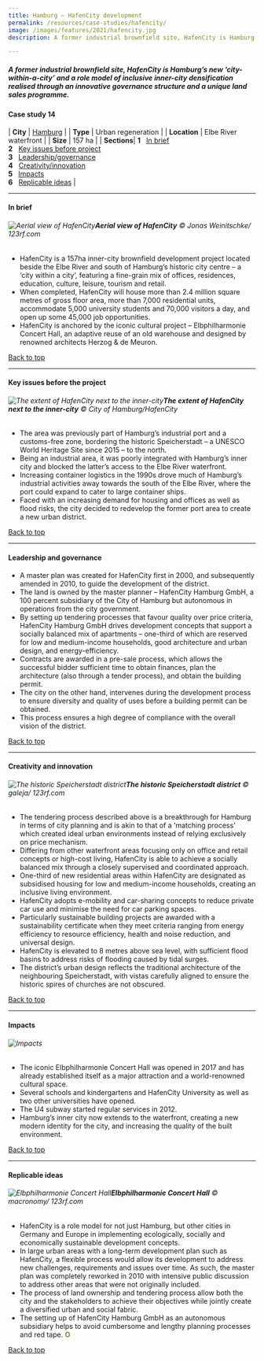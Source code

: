 ```yaml
---
title: Hamburg – HafenCity development
permalink: /resources/case-studies/hafencity/
image: /images/features/2021/hafencity.jpg
description: A former industrial brownfield site, HafenCity is Hamburg’s new city within a city and a role model of inclusive inner-city densification realised through an innovative governance structure and a unique land sales programme.

---
```


##### A former industrial brownfield site, HafenCity is Hamburg’s new ‘city-within-a-city’ and a role model of inclusive inner-city densification realised through an innovative governance structure and a unique land sales programme.

#### **Case study 14**

| **City** | [Hamburg](/hamburg/) |
| **Type** | Urban regeneration |
| **Location** | Elbe River waterfront  |
| **Size** | 157 ha |
| **Sections**| **1** &nbsp; [In brief](#in-brief) <br> **2** &nbsp; [Key issues before project](#key-issues-before-the-project) <br> **3** &nbsp; [Leadership/governance](#leadership-and-governance) <br> **4** &nbsp; [Creativity/innovation](#creativity-and-innovation) <br> **5** &nbsp; [Impacts](#impacts) <br> **6** &nbsp; [Replicable ideas](#replicable-ideas) |

---

#### **In brief**

###### ![Aerial view of HafenCity](/images/features/2021/hafencity-aerial.jpg/)**Aerial view of HafenCity** © Jonas Weinitschke/ 123rf.com

- HafenCity is a 157ha inner-city brownfield development project located beside the Elbe River and south of Hamburg’s historic city centre – a ‘city within a city’, featuring a fine-grain mix of offices, residences, education, culture, leisure, tourism and retail.
- When completed, HafenCity will house more than 2.4 million square metres of gross floor area, more than 7,000 residential units, accommodate 5,000 university students and 70,000 visitors a day, and open up some 45,000 job opportunities. 
- HafenCity is anchored by the iconic cultural project – Elbphilharmonie Concert Hall, an adaptive reuse of an old warehouse and designed by renowned architects Herzog & de Meuron.

[Back to top](#case-study-14)

---

#### **Key issues before the project**

###### ![The extent of HafenCity next to the inner-city](/images/features/2021/hafencity-area.jpg/)**The extent of HafenCity next to the inner-city** © City of Hamburg/HafenCity

- The area was previously part of Hamburg’s industrial port and a customs-free zone, bordering the historic Speicherstadt – a UNESCO World Heritage Site since 2015 – to the north.
- Being an industrial area, it was poorly integrated with Hamburg’s inner city and blocked the latter’s access to the Elbe River waterfront. 
- Increasing container logistics in the 1990s drove much of Hamburg’s industrial activities away towards the south of the Elbe River, where the port could expand to cater to large container ships. 
- Faced with an increasing demand for housing and offices as well as flood risks, the city decided to redevelop the former port area to create a new urban district.

[Back to top](#case-study-14)

---

#### **Leadership and governance**

- A master plan was created for HafenCity first in 2000, and subsequently amended in 2010, to guide the development of the district. 
- The land is owned by the master planner – HafenCity Hamburg GmbH, a 100 percent subsidiary of the City of Hamburg but autonomous in operations from the city government. 
- By setting up tendering processes that favour quality over price criteria, HafenCity Hamburg GmbH drives development concepts that support a socially balanced mix of apartments – one-third of which are reserved for low and medium-income households, good architecture and urban design, and energy-efficiency. 
- Contracts are awarded in a pre-sale process, which allows the successful bidder sufficient time to obtain finances, plan the architecture (also through a tender process), and obtain the building permit. 
- The city on the other hand, intervenes during the development process to ensure diversity and quality of uses before a building permit can be obtained.
- This process ensures a high degree of compliance with the overall vision of the district. 

[Back to top](#case-study-14)

---

#### **Creativity and innovation**

###### ![The historic Speicherstadt district](/images/features/2021/speicherstadt.jpg/)**The historic Speicherstadt district** © galeja/ 123rf.com

- The tendering process described above is a breakthrough for Hamburg in terms of city planning and is akin to that of a ‘matching process’ which created ideal urban environments instead of relying exclusively on price mechanism. 
- Differing from other waterfront areas focusing only on office and retail concepts or high-cost living, HafenCity is able to achieve a socially balanced mix through a closely supervised and coordinated approach. 
- One-third of new residential areas within HafenCity are designated as subsidised housing for low and medium-income households, creating an inclusive living environment. 
- HafenCity adopts e-mobility and car-sharing concepts to reduce private car use and minimise the need for car parking spaces. 
- Particularly sustainable building projects are awarded with a sustainability certificate when they meet criteria ranging from energy efficiency to resource efficiency, health and noise reduction, and universal design. 
- HafenCity is elevated to 8 metres above sea level, with sufficient flood basins to address risks of flooding caused by tidal surges. 
- The district’s urban design reflects the traditional architecture of the neighbouring Speicherstadt, with vistas carefully aligned to ensure the historic spires of churches are not obscured. 

[Back to top](#case-study-14)

---

#### **Impacts**

###### ![Impacts](/images/features/2021/impacts-hamburg.png/)

- The iconic Elbphilharmonie Concert Hall was opened in 2017 and has already established itself as a major attraction and a world-renowned cultural space. 
- Several schools and kindergartens and HafenCity University as well as two other universities have opened. 
- The U4 subway started regular services in 2012.
- Hamburg’s inner city now extends to the waterfront, creating a new modern identity for the city, and increasing the quality of the built environment. 

[Back to top](#case-study-14)

---

#### **Replicable ideas**

###### ![Elbphilharmonie Concert Hall](/images/features/2021/hafencity.jpg/)**Elbphilharmonie Concert Hall** © macronomy/ 123rf.com

- HafenCity is a role model for not just Hamburg, but other cities in Germany and Europe in implementing ecologically, socially and economically sustainable development concepts. 
- In large urban areas with a long-term development plan such as HafenCity, a flexible process would allow its development to address new challenges, requirements and issues over time. As such, the master plan was completely reworked in 2010 with intensive public discussion to address other areas that were not originally included. 
- The process of land ownership and tendering process allow both the city and the stakeholders to achieve their objectives while jointly create a diversified urban and social fabric. 
- The setting up of HafenCity Hamburg GmbH as an autonomous subsidiary helps to avoid cumbersome and lengthy planning processes and red tape. **<font color="#967942">O</font>**

[Back to top](#case-study-14)
